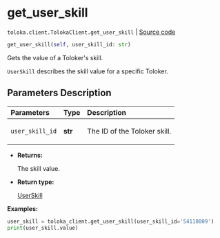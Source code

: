 # get_user_skill
`toloka.client.TolokaClient.get_user_skill` | [Source code](https://github.com/Toloka/toloka-kit/blob/v1.2.1/src/client/__init__.py#L3474)

```python
get_user_skill(self, user_skill_id: str)
```

Gets the value of a Toloker's skill.


`UserSkill` describes the skill value for a specific Toloker.

## Parameters Description

| Parameters | Type | Description |
| :----------| :----| :-----------|
`user_skill_id`|**str**|<p>The ID of the Toloker skill.</p>

* **Returns:**

  The skill value.

* **Return type:**

  [UserSkill](toloka.client.user_skill.UserSkill.md)

**Examples:**


```python
user_skill = toloka_client.get_user_skill(user_skill_id='54118009')
print(user_skill.value)
```
